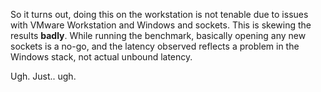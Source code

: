So it turns out, doing this on the workstation is not tenable due to issues with VMware Workstation and Windows and sockets. This is skewing the results **badly**. While running the benchmark, basically opening any new sockets is a no-go, and the latency observed reflects a problem in the Windows stack, not actual unbound latency.

Ugh. Just.. ugh.
